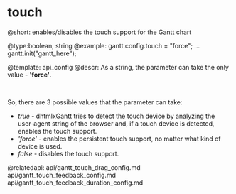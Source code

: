 touch
=============
@short:
	enables/disables the touch support for the Gantt chart

@type:boolean, string 
@example:
gantt.config.touch = "force";
...
gantt.init("gantt_here");

@template:	api_config
@descr:
As a string, the parameter can take the only value -  **'force'**.

<br>

So, there are 3 possible values that the parameter can take:

- *true* - dhtmlxGantt tries to detect the touch device by analyzing the user-agent string of the browser and, if a  touch device is detected, enables the touch support.
- *'force'* - enables the persistent touch support, no matter what kind of device is used.
- *false* - disables the touch support.

@relatedapi:
	api/gantt_touch_drag_config.md
    api/gantt_touch_feedback_config.md
    api/gantt_touch_feedback_duration_config.md

    
    


